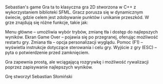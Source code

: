 Sebastian's game
Gra ta to klasyczna gra 2D stworzona w C++ z wykorzystaniem biblioteki SFML. Gracz porusza się w dynamicznym świecie, gdzie celem jest zdobywanie punktów i unikanie przeszkód. W grze znajdują się różne funkcje, takie jak:

Menu główne – umożliwia wybór trybów, zmianę tła i dostęp do najlepszych wyników.
Ekran Game Over – pojawia się po przegranej, oferując możliwość restartu gry.
Zmiana tła – opcja personalizacji wyglądu.
Pomoc (F1) – wyświetla instrukcje dotyczące sterowania i celu gry.
Wyjście z gry (ESC) – pyta o potwierdzenie przed zamknięciem.

Gra zapewnia prostą, ale wciągającą rozgrywkę i możliwość rywalizacji poprzez zapisywanie najlepszych wyników.


Grę stworzył Sebastian Słomiński